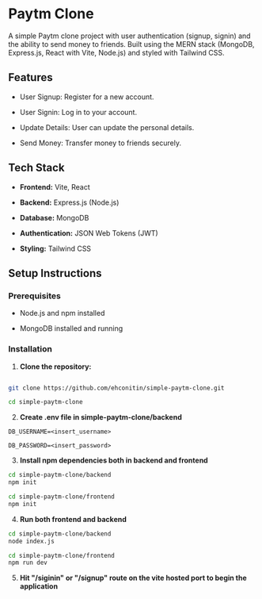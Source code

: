 # Paytm Clone

A simple Paytm clone project with user authentication (signup, signin) and the ability to send money to friends. Built using the MERN stack (MongoDB, Express.js, React with Vite, Node.js) and styled with Tailwind CSS.

## Features

- User Signup: Register for a new account.

- User Signin: Log in to your account.
- Update Details: User can update the personal details.

- Send Money: Transfer money to friends securely.

## Tech Stack

- **Frontend:** Vite, React

- **Backend:** Express.js (Node.js)

- **Database:** MongoDB

- **Authentication:** JSON Web Tokens (JWT)

- **Styling:** Tailwind CSS

## Setup Instructions

### Prerequisites

- Node.js and npm installed

- MongoDB installed and running

### Installation

1.  **Clone the repository:**

```bash

git clone https://github.com/ehconitin/simple-paytm-clone.git

cd simple-paytm-clone

```

2.  **Create .env file in simple-paytm-clone/backend**

`DB_USERNAME=<insert_username>`

`DB_PASSWORD=<insert_password>`

3.  **Install npm dependencies both in backend and frontend**

```bash
cd simple-paytm-clone/backend
npm init
```

```bash
cd simple-paytm-clone/frontend
npm init
```

4.  **Run both frontend and backend**

```bash
cd simple-paytm-clone/backend
node index.js
```

```bash
cd simple-paytm-clone/frontend
npm run dev
```

5. **Hit "/siginin" or "/signup" route on the vite hosted port to begin the application**
